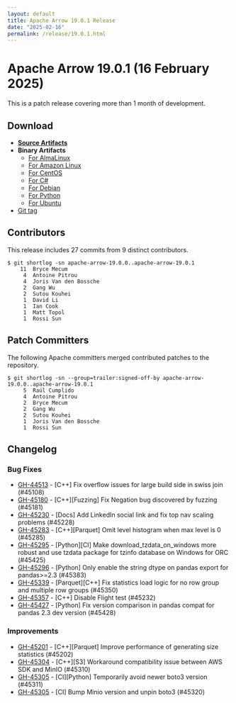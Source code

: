 ```yaml
---
layout: default
title: Apache Arrow 19.0.1 Release
date: "2025-02-16"
permalink: /release/19.0.1.html
---
```

<!--
{% comment %}
Licensed to the Apache Software Foundation (ASF) under one or more
contributor license agreements.  See the NOTICE file distributed with
this work for additional information regarding copyright ownership.
The ASF licenses this file to you under the Apache License, Version 2.0
(the "License"); you may not use this file except in compliance with
the License.  You may obtain a copy of the License at

http://www.apache.org/licenses/LICENSE-2.0

Unless required by applicable law or agreed to in writing, software
distributed under the License is distributed on an "AS IS" BASIS,
WITHOUT WARRANTIES OR CONDITIONS OF ANY KIND, either express or implied.
See the License for the specific language governing permissions and
limitations under the License.
{% endcomment %}
-->

# Apache Arrow 19.0.1 (16 February 2025)

This is a patch release covering more than 1 month of development.

## Download

* [**Source Artifacts**][1]
* **Binary Artifacts**
  * [For AlmaLinux][2]
  * [For Amazon Linux][3]
  * [For CentOS][4]
  * [For C#][5]
  * [For Debian][6]
  * [For Python][7]
  * [For Ubuntu][8]
* [Git tag][9]

## Contributors

This release includes 27 commits from 9 distinct contributors.

```console
$ git shortlog -sn apache-arrow-19.0.0..apache-arrow-19.0.1
    11	Bryce Mecum
     4	Antoine Pitrou
     4	Joris Van den Bossche
     2	Gang Wu
     2	Sutou Kouhei
     1	David Li
     1	Ian Cook
     1	Matt Topol
     1	Rossi Sun
```

## Patch Committers

The following Apache committers merged contributed patches to the repository.

```console
$ git shortlog -sn --group=trailer:signed-off-by apache-arrow-19.0.0..apache-arrow-19.0.1
     5	Raúl Cumplido
     4	Antoine Pitrou
     2	Bryce Mecum
     2	Gang Wu
     2	Sutou Kouhei
     1	Joris Van den Bossche
     1	Rossi Sun
```

## Changelog



### Bug Fixes

* [GH-44513](https://github.com/apache/arrow/issues/44513) - [C++] Fix overflow issues for large build side in swiss join (#45108)
* [GH-45180](https://github.com/apache/arrow/issues/45180) - [C++][Fuzzing] Fix Negation bug discovered by fuzzing (#45181)
* [GH-45230](https://github.com/apache/arrow/issues/45230) - [Docs] Add LinkedIn social link and fix top nav scaling problems (#45228)
* [GH-45283](https://github.com/apache/arrow/issues/45283) - [C++][Parquet] Omit level histogram when max level is 0 (#45285)
* [GH-45295](https://github.com/apache/arrow/issues/45295) - [Python][CI] Make download_tzdata_on_windows more robust and use tzdata package for tzinfo database on Windows for ORC (#45425)
* [GH-45296](https://github.com/apache/arrow/issues/45296) - [Python] Only enable the string dtype on pandas export for pandas>=2.3 (#45383)
* [GH-45339](https://github.com/apache/arrow/issues/45339) - [Parquet][C++] Fix statistics load logic for no row group and multiple row groups (#45350)
* [GH-45357](https://github.com/apache/arrow/issues/45357) - [C++] Disable Flight test (#45232)
* [GH-45427](https://github.com/apache/arrow/issues/45427) - [Python] Fix version comparison in pandas compat for pandas 2.3 dev version (#45428)


### Improvements

* [GH-45201](https://github.com/apache/arrow/issues/45201) - [C++][Parquet] Improve performance of generating size statistics (#45202)
* [GH-45304](https://github.com/apache/arrow/issues/45304) - [C++][S3] Workaround compatibility issue between AWS SDK and MinIO (#45310)
* [GH-45305](https://github.com/apache/arrow/issues/45305) - [CI][Python] Temporarily avoid newer boto3 version (#45311)
* [GH-45305](https://github.com/apache/arrow/issues/45305) - [CI] Bump Minio version and unpin boto3 (#45320)


[1]: https://www.apache.org/dyn/closer.lua/arrow/arrow-19.0.1/
[2]: https://apache.jfrog.io/artifactory/arrow/almalinux/
[3]: https://apache.jfrog.io/artifactory/arrow/amazon-linux/
[4]: https://apache.jfrog.io/artifactory/arrow/centos/
[5]: https://apache.jfrog.io/artifactory/arrow/nuget/
[6]: https://apache.jfrog.io/artifactory/arrow/debian/
[7]: https://apache.jfrog.io/artifactory/arrow/python/19.0.1/
[8]: https://apache.jfrog.io/artifactory/arrow/ubuntu/
[9]: https://github.com/apache/arrow/releases/tag/apache-arrow-19.0.1
